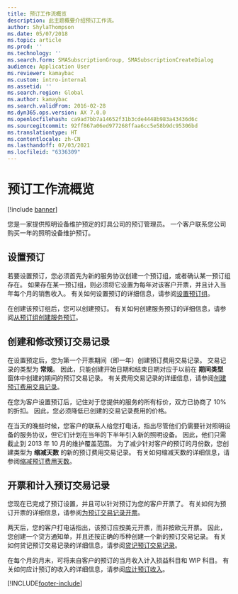 ```yaml
---
title: 预订工作流概览
description: 此主题概要介绍预订工作流。
author: ShylaThompson
ms.date: 05/07/2018
ms.topic: article
ms.prod: ''
ms.technology: ''
ms.search.form: SMASubscriptionGroup, SMASubscriptionCreateDialog
audience: Application User
ms.reviewer: kamaybac
ms.custom: intro-internal
ms.assetid: ''
ms.search.region: Global
ms.author: kamaybac
ms.search.validFrom: 2016-02-28
ms.dyn365.ops.version: AX 7.0.0
ms.openlocfilehash: ca9ad7bb7a14652f31b3cde4448b983a43436d6c
ms.sourcegitcommit: 92ff867a06ed977268ffaa6cc5e58b9dc95306bd
ms.translationtype: HT
ms.contentlocale: zh-CN
ms.lasthandoff: 07/03/2021
ms.locfileid: "6336309"
---
```

# <a name="subscription-workflow-overview"></a>预订工作流概览 

[!include [banner](../includes/banner.md)]


您是一家提供照明设备维护预定的灯具公司的预订管理员。 一个客户联系您公司购买一年的照明设备维护预订。

## <a name="setting-up-subscriptions"></a>设置预订

若要设置预订，您必须首先为新的服务协议创建一个预订组，或者确认某一预订组存在。 如果存在某一预订组，则必须将它设置为每年对该客户开票，并且计入当年每个月的销售收入。 有关如何设置预订的详细信息，请参阅[设置预订组](set-up-subscription-groups.md)。

在创建该预订组后，您可以创建预订。 有关如何创建服务预订的详细信息，请参阅[从预订组创建服务预订](create-service-subscriptions-from-subscription-group.md)。

## <a name="create-and-modify-subscription-transactions"></a>创建和修改预订交易记录

在设置预定后，您为第一个开票期间（即一年）创建预订费用交易记录。 交易记录的类型为 **常规**。 因此，只能创建开始日期和结束日期对应于以前在 **期间类型** 窗体中创建的期间的预订交易记录。 有关费用交易记录的详细信息，请参阅[创建预订费用交易记录](create-subscription-fee-transactions.md)。

在您为客户设置预订后，记住对于您提供的服务的所有标价，双方已协商了 10% 的折扣。 因此，您必须降低已创建的交易记录费用的价格。

在当天的晚些时候，您客户的联系人给您打电话，指出尽管他们仍需要针对照明设备的服务协议，但它们计划在当年的下半年引入新的照明设备。 因此，他们只需截止到 2013 年 10 月的维护覆盖范围。 为了减少针对客户的预订的月份数，您创建类型为 **缩减天数** 的新的预订费用交易记录。 有关如何缩减天数的详细信息，请参阅[缩减预订费用天数](reduce-the-days-on-subscription-fees.md)。

## <a name="invoice-and-accrue-subscription-transactions"></a>开票和计入预订交易记录

您现在已完成了预订设置，并且可以针对预订为您的客户开票了。 有关如何为预订开票的详细信息，请参阅[为预订交易记录开票](invoice-subscription-transactions.md)。

两天后，您的客户打电话指出，该预订应按美元开票，而非按欧元开票。 因此，您创建一个贷方通知单，并且还按正确的币种创建一个新的预订交易记录。 有关如何贷记预订交易记录的详细信息，请参阅[贷记预订交易记录](credit-subscription-transactions.md)。

在每个月的月末，可将来自客户的预订的当月收入计入损益科目和 WIP 科目。 有关如何应计预订的收入的详细信息，请参阅[应计预订收入](accrue-subscription-revenue.md)。

  




[!INCLUDE[footer-include](../../includes/footer-banner.md)]